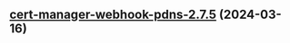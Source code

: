 

## [cert-manager-webhook-pdns-2.7.5](https://github.com/cyr-ius/truenas-charts/compare/cert-manager-webhook-pdns-2.7.4...cert-manager-webhook-pdns-2.7.5) (2024-03-16)

